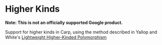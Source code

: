 # Higher Kinds

**Note: This is not an officially supported Google product.**

Support for higher kinds in Carp, using the method described in Yallop and
White's
[Lightweight Higher-Kinded Polymorphism](https://www.cl.cam.ac.uk/~jdy22/papers/lightweight-higher-kinded-polymorphism.pdf)
